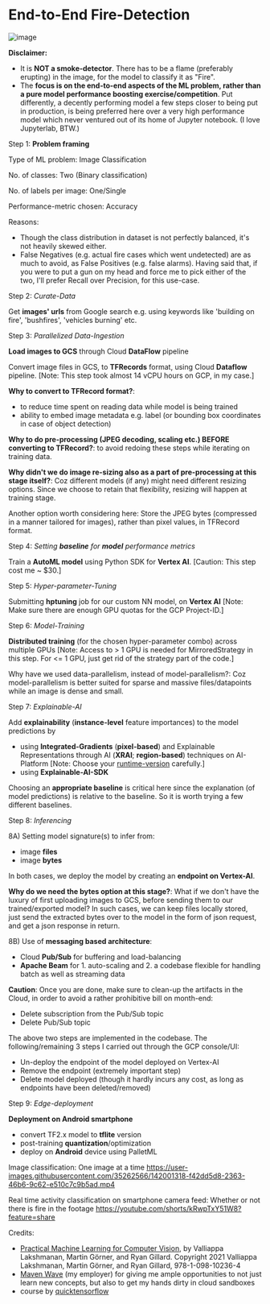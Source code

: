 # End-to-End Fire-Detection

![image](https://user-images.githubusercontent.com/35262566/149654548-f0f6c305-c19e-4f2b-94fb-c72619394ae7.png)

**Disclaimer:**
- It is **NOT a smoke-detector**. There has to be a flame (preferably erupting) in the image, for the model to classify it as "Fire".
- The **focus is on the end-to-end aspects of the ML problem, rather than a pure model performance boosting exercise/competition**. Put differently, a decently performing model a few steps closer to being put in production, is being preferred here over a very high performance model which never ventured out of its home of Jupyter notebook. (I love Jupyterlab, BTW.)

Step 1: **Problem framing**

Type of ML problem: Image Classification

No. of classes: Two (Binary classification)

No. of labels per image: One/Single

Performance-metric chosen: Accuracy

Reasons:
- Though the class distribution in dataset is not perfectly balanced, it's not heavily skewed either.
- False Negatives (e.g. actual fire cases which went undetected) are as much to avoid, as False Positives (e.g. false alarms). Having said that, if you were to put a gun on my head and force me to pick either of the two, I'll prefer Recall over Precision, for this use-case.

Step 2: _Curate-Data_

Get **images' urls** from Google search e.g. using keywords like 'building on fire', 'bushfires', 'vehicles burning' etc.

Step 3: _Parallelized Data-Ingestion_

**Load images to GCS** through Cloud **DataFlow** pipeline

Convert image files in GCS, to **TFRecords** format, using Cloud **Dataflow** pipeline.
[Note: This step took almost 14 vCPU hours on GCP, in my case.]

**Why to convert to TFRecord format?**:
- to reduce time spent on reading data while model is being trained
- ability to embed image metadata e.g. label (or bounding box coordinates in case of object detection)

**Why to do pre-processing (JPEG decoding, scaling etc.) BEFORE converting to TFRecord?**: to avoid redoing these steps while iterating on training data.

**Why didn't we do image re-sizing also as a part of pre-processing at this stage itself?**: Coz different models (if any) might need different resizing options. Since we choose to retain that flexibility, resizing will happen at training stage.

Another option worth considering here: Store the JPEG bytes (compressed in a manner tailored for images), rather than pixel values, in TFRecord format.

Step 4: _Setting **baseline** for **model** performance metrics_

Train a **AutoML model** using Python SDK for **Vertex AI**.
[Caution: This step cost me ~ $30.]

Step 5: _Hyper-parameter-Tuning_

Submitting **hptuning** job for our custom NN model, on **Vertex AI**
[Note: Make sure there are enough GPU quotas for the GCP Project-ID.]

Step 6: _Model-Training_

**Distributed training** (for the chosen hyper-parameter combo) across multiple GPUs
[Note: Access to > 1 GPU is needed for MirroredStrategy in this step. For <= 1 GPU, just get rid of the strategy part of the code.]

Why have we used data-parallelism, instead of model-parallelism?: Coz model-parallelism is better suited for sparse and massive files/datapoints while an image is dense and small.

Step 7: _Explainable-AI_

Add **explainability** (**instance-level** feature importances) to the model predictions by
- using **Integrated-Gradients** (**pixel-based**) and Explainable Representations through AI (**XRAI**; **region-based**) techniques on AI-Platform
[Note: Choose your [runtime-version](https://cloud.google.com/ai-platform/training/docs/runtime-version-list) carefully.]
- using **Explainable-AI-SDK**

Choosing an **appropriate baseline** is critical here since the explanation (of model predictions) is relative to the baseline. So it is worth trying a few different baselines.

Step 8: _Inferencing_

8A) Setting model signature(s) to infer from:
- image **files**
- image **bytes**

In both cases, we deploy the model by creating an **endpoint on Vertex-AI**.

**Why do we need the bytes option at this stage?**: What if we don't have the luxury of first uploading images to GCS, before sending them to our trained/exported model? In such cases, we can keep files locally stored, just send the extracted bytes over to the model in the form of json request, and get a json response in return. 

8B) Use of **messaging based architecture**:
- Cloud **Pub/Sub** for buffering and load-balancing
- **Apache Beam** for 1. auto-scaling and 2. a codebase flexible for handling batch as well as streaming data

**Caution**: Once you are done, make sure to clean-up the artifacts in the Cloud, in order to avoid a rather prohibitive bill on month-end:

- Delete subscription from the Pub/Sub topic
- Delete Pub/Sub topic

The above two steps are implemented in the codebase. The following/remaining 3 steps I carried out through the GCP console/UI: 
- Un-deploy the endpoint of the model deployed on Vertex-AI
- Remove the endpoint (extremely important step)
- Delete model deployed (though it hardly incurs any cost, as long as endpoints have been deleted/removed)

Step 9: _Edge-deployment_

**Deployment on Android smartphone**
- convert TF2.x model to **tflite** version
- post-training **quantization**/optimization
- deploy on **Android** device using PalletML

Image classification: One image at a time
https://user-images.githubusercontent.com/35262566/142001318-f42dd5d8-2363-46b6-9c62-e510c7c9b5ad.mp4

Real time activity classification on smartphone camera feed: Whether or not there is fire in the footage
https://youtube.com/shorts/kRwpTxY51W8?feature=share

Credits:
- [Practical Machine Learning for Computer Vision](https://www.oreilly.com/library/view/practical-machine-learning/9781098102357/), by Valliappa Lakshmanan, Martin Görner, and Ryan Gillard. Copyright 2021 Valliappa Lakshmanan, Martin Görner, and Ryan Gillard, 978-1-098-10236-4
- [Maven Wave](https://www.mavenwave.com/) (my employer) for giving me ample opportunities to not just learn new concepts, but also to get my hands dirty in cloud sandboxes
- course by [quicktensorflow](https://courses.quicktensorflow.com/courses/)
